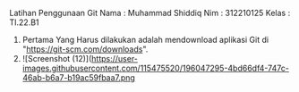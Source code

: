 Latihan Penggunaan Git
Nama  : Muhammad Shiddiq
Nim   : 312210125
Kelas : TI.22.B1




1. Pertama Yang Harus dilakukan adalah mendownload aplikasi Git di "https://git-scm.com/downloads".
2. ![Screenshot (12)](https://user-images.githubusercontent.com/115475520/196047295-4bd66df4-747c-46ab-b6a7-b19ac59fbaa7.png
